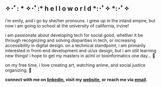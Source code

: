 ## ✧･ﾟ: * ✧･ﾟ:*  h e l l o  w o r l d  *:･ﾟ✧ *:･ﾟ✧

i'm emily, and i go by she/her pronouns. i grew up in the inland empire, but now i am going to school at the university of california, irvine!

i am passionate about developing tech for social good, whether it be through recognizing and solving disparities in tech, or increasing accessibility in digital design. on a technical standpoint, i am primarily interested in front-end development and ui/ux design, but i am still learning new things! i hope to get my masters in ai/ml or bioinformatics one day... 💭

on my free time, i love creating art, watching anime, and social justice organizing. 🌱

**connect with me on [linkedin](https://www.linkedin.com/in/emidoan), visit my [website](https://www.emidoan.com), or reach me via [email](mailto:emilydoan10@gmail.com).**

<!--
**emidoan/emidoan** is a ✨ _special_ ✨ repository because its `README.md` (this file) appears on your GitHub profile.

Here are some ideas to get you started:

- 🔭 I’m currently working on ...
- 🌱 I’m currently learning ...
- 👯 I’m looking to collaborate on ...
- 🤔 I’m looking for help with ...
- 💬 Ask me about ...
- 📫 How to reach me: ...
- 😄 Pronouns: ...
- ⚡ Fun fact: ...
-->
